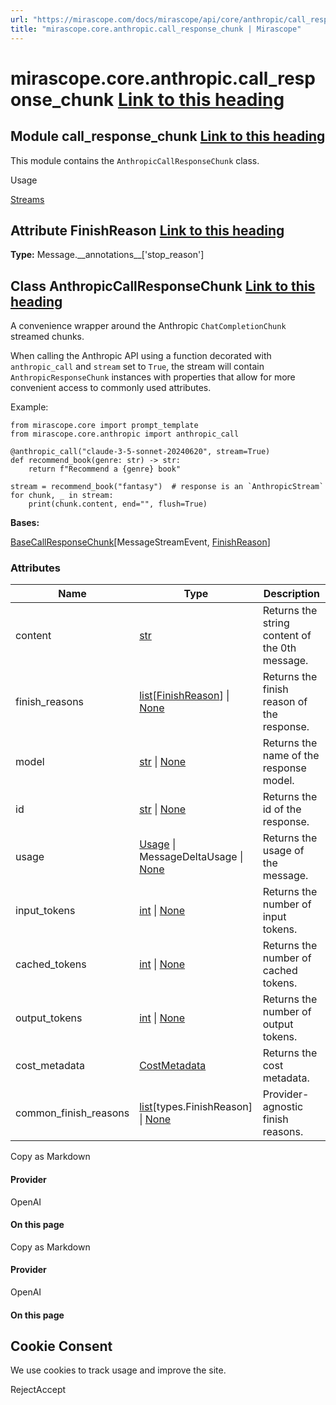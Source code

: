```yaml
---
url: "https://mirascope.com/docs/mirascope/api/core/anthropic/call_response_chunk"
title: "mirascope.core.anthropic.call_response_chunk | Mirascope"
---
```


# mirascope.core.anthropic.call\_response\_chunk [Link to this heading](https://mirascope.com/docs/mirascope/api/core/anthropic/call_response_chunk\#mirascope-core-anthropic-call-response-chunk)

## Module call\_response\_chunk [Link to this heading](https://mirascope.com/docs/mirascope/api/core/anthropic/call_response_chunk\#call-response-chunk)

This module contains the `AnthropicCallResponseChunk` class.

Usage

[Streams](https://mirascope.com/docs/mirascope/learn/streams#handling-streamed-responses)

## Attribute FinishReason [Link to this heading](https://mirascope.com/docs/mirascope/api/core/anthropic/call_response_chunk\#finishreason)

**Type:** Message.\_\_annotations\_\_\['stop\_reason'\]

## Class AnthropicCallResponseChunk [Link to this heading](https://mirascope.com/docs/mirascope/api/core/anthropic/call_response_chunk\#anthropiccallresponsechunk)

A convenience wrapper around the Anthropic `ChatCompletionChunk` streamed chunks.

When calling the Anthropic API using a function decorated with `anthropic_call` and
`stream` set to `True`, the stream will contain `AnthropicResponseChunk` instances
with properties that allow for more convenient access to commonly used attributes.

Example:

```
from mirascope.core import prompt_template
from mirascope.core.anthropic import anthropic_call

@anthropic_call("claude-3-5-sonnet-20240620", stream=True)
def recommend_book(genre: str) -> str:
    return f"Recommend a {genre} book"

stream = recommend_book("fantasy")  # response is an `AnthropicStream`
for chunk, _ in stream:
    print(chunk.content, end="", flush=True)
```

**Bases:**

[BaseCallResponseChunk](https://mirascope.com/docs/mirascope/api/core/base/call_response_chunk#basecallresponsechunk)\[MessageStreamEvent, [FinishReason](https://mirascope.com/docs/mirascope/api/core/openai/call_response_chunk#finishreason)\]

### Attributes

| Name | Type | Description |
| --- | --- | --- |
| content | [str](https://docs.python.org/3/library/stdtypes.html#str) | Returns the string content of the 0th message. |
| finish\_reasons | [list](https://docs.python.org/3/library/stdtypes.html#list)\[[FinishReason](https://mirascope.com/docs/mirascope/api/core/openai/call_response_chunk#finishreason)\] \| [None](https://docs.python.org/3/library/constants.html#None) | Returns the finish reason of the response. |
| model | [str](https://docs.python.org/3/library/stdtypes.html#str) \| [None](https://docs.python.org/3/library/constants.html#None) | Returns the name of the response model. |
| id | [str](https://docs.python.org/3/library/stdtypes.html#str) \| [None](https://docs.python.org/3/library/constants.html#None) | Returns the id of the response. |
| usage | [Usage](https://mirascope.com/docs/mirascope/api/core/base/types#usage) \| MessageDeltaUsage \| [None](https://docs.python.org/3/library/constants.html#None) | Returns the usage of the message. |
| input\_tokens | [int](https://docs.python.org/3/library/functions.html#int) \| [None](https://docs.python.org/3/library/constants.html#None) | Returns the number of input tokens. |
| cached\_tokens | [int](https://docs.python.org/3/library/functions.html#int) \| [None](https://docs.python.org/3/library/constants.html#None) | Returns the number of cached tokens. |
| output\_tokens | [int](https://docs.python.org/3/library/functions.html#int) \| [None](https://docs.python.org/3/library/constants.html#None) | Returns the number of output tokens. |
| cost\_metadata | [CostMetadata](https://mirascope.com/docs/mirascope/api/core/base/types#costmetadata) | Returns the cost metadata. |
| common\_finish\_reasons | [list](https://docs.python.org/3/library/stdtypes.html#list)\[types.FinishReason\] \| [None](https://docs.python.org/3/library/constants.html#None) | Provider-agnostic finish reasons. |

Copy as Markdown

#### Provider

OpenAI

#### On this page

Copy as Markdown

#### Provider

OpenAI

#### On this page

## Cookie Consent

We use cookies to track usage and improve the site.

RejectAccept
